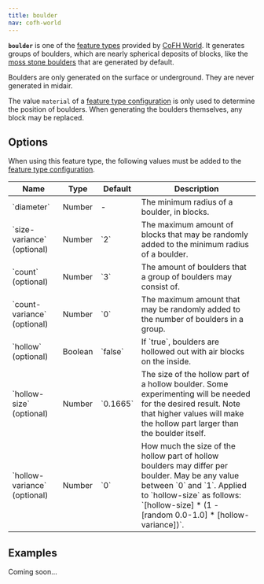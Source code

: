 ```yaml
---
title: boulder
nav: cofh-world
---
```


**`boulder`** is one of the [feature
types](/docs/cofh-world/world-generator-configuration/feature-types/) provided
by [CoFH World](/docs/cofh-world/). It generates groups of boulders, which are
nearly spherical deposits of blocks, like the [moss stone
boulders](https://minecraft.gamepedia.com/Generated_structures#Moss_stone_boulder)
that are generated by default.

Boulders are only generated on the surface or underground. They are never
generated in midair.

The value `material` of a [feature type
configuration](/docs/cofh-world/world-generator-configuration/feature-format/#feature-type-configuration)
is only used to determine the position of boulders. When generating the boulders
themselves, any block may be replaced.


Options
-------

When using this feature type, the following values must be added to the [feature
type
configuration](/docs/cofh-world/world-generator-configuration/feature-format/#feature-type-configuration).

<div class="uk-overflow-container">
    <table class="uk-table uk-table-striped uk-text-small">
        <thead>
            <tr>
                <th>Name</th>
                <th>Type</th>
                <th>Default</th>
                <th>Description</th>
            </tr>
        </thead>
        <tbody>
            <tr>
                <td markdown="span">`diameter`</td>
                <td markdown="span">Number</td>
                <td markdown="span">-</td>
                <td markdown="span">
                    The minimum radius of a boulder, in blocks.
                </td>
            </tr>
            <tr>
                <td markdown="span">`size-variance` (optional)</td>
                <td markdown="span">Number</td>
                <td markdown="span">`2`</td>
                <td markdown="span">
                    The maximum amount of blocks that may be randomly added to
                    the minimum radius of a boulder.
                </td>
            </tr>
            <tr>
                <td markdown="span">`count` (optional)</td>
                <td markdown="span">Number</td>
                <td markdown="span">`3`</td>
                <td markdown="span">
                    The amount of boulders that a group of boulders may consist
                    of.
                </td>
            </tr>
            <tr>
                <td markdown="span">`count-variance` (optional)</td>
                <td markdown="span">Number</td>
                <td markdown="span">`0`</td>
                <td markdown="span">
                    The maximum amount that may be randomly added to the number
                    of boulders in a group.
                </td>
            </tr>
            <tr>
                <td markdown="span">`hollow` (optional)</td>
                <td markdown="span">Boolean</td>
                <td markdown="span">`false`</td>
                <td markdown="span">
                    If `true`, boulders are hollowed out with air blocks on the
                    inside.
                </td>
            </tr>
            <tr>
                <td markdown="span">`hollow-size` (optional)</td>
                <td markdown="span">Number</td>
                <td markdown="span">`0.1665`</td>
                <td markdown="span">
                    The size of the hollow part of a hollow boulder. Some
                    experimenting will be needed for the desired result. Note
                    that higher values will make the hollow part larger than the
                    boulder itself.
                </td>
            </tr>
            <tr>
                <td markdown="span">`hollow-variance` (optional)</td>
                <td markdown="span">Number</td>
                <td markdown="span">`0`</td>
                <td markdown="span">
                    How much the size of the hollow part of hollow boulders may
                    differ per boulder. May be any value between `0` and `1`.
                    Applied to `hollow-size` as follows:
                    `[hollow-size] * (1 - [random 0.0-1.0] * [hollow-variance])`.
                </td>
            </tr>
        </tbody>
    </table>
</div>


Examples
--------

Coming soon...
